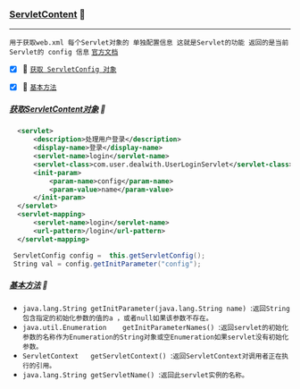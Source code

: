 ### [ServletContent](#top) <b id="top"></b> :maple_leaf:

----
`用于获取web.xml 每个Servlet对象的 单独配置信息 这就是Servlet的功能 返回的是当前Servlet的 config 信息` [`官方文档`](http://tomcat.apache.org/tomcat-5.5-doc/servletapi/javax/servlet/ServletConfig.html)

- [x] :maple_leaf: [`获取 ServletConfig 对象`](#get) 
- [x] :maple_leaf: [`基本方法`](#func) 


##### [获取ServletContent对象](#top)  <b id="get"></b> :maple_leaf:
```xml
  <servlet>
      <description>处理用户登录</description>
      <display-name>登录</display-name>
      <servlet-name>login</servlet-name>
      <servlet-class>com.user.dealwith.UserLoginServlet</servlet-class>
      <init-param>
          <param-name>config</param-name>
          <param-value>name</param-value>
      </init-param>
  </servlet>
  <servlet-mapping>
      <servlet-name>login</servlet-name>
      <url-pattern>/login</url-pattern>
  </servlet-mapping>
```
```c#
 ServletConfig config =  this.getServletConfig();
 String val = config.getInitParameter("config");
```

##### [基本方法](#top)  <b id="func"></b> :maple_leaf:
* `java.lang.String	getInitParameter(java.lang.String name) `:`返回String包含指定的初始化参数的值的a ，或者null如果该参数不存在。`
* `java.util.Enumeration	getInitParameterNames() `:`返回servlet的初始化参数的名称作为Enumeration的String对象或空Enumeration如果servlet没有初始化参数。`
* `ServletContext	getServletContext() `:`返回ServletContext对调用者正在执行的引用。`
* `java.lang.String	getServletName() `:`返回此servlet实例的名称。`
